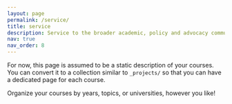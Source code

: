 ```yaml
---
layout: page
permalink: /service/
title: service
description: Service to the broader academic, policy and advocacy communities I am involved with.
nav: true
nav_order: 8
---
```


For now, this page is assumed to be a static description of your courses. You can convert it to a collection similar to `_projects/` so that you can have a dedicated page for each course.

Organize your courses by years, topics, or universities, however you like!
